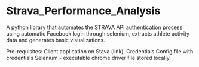 # Strava_Performance_Analysis
A python library that automates the STRAVA API authentication process using automatic Facebook login through selenium, extracts athlete activity data and generates basic visualizations. 

Pre-requisites: 
Client application on Stava (link). 
Credentials
Config file with credentials
Selenium - executable chrome driver file stored locally 



